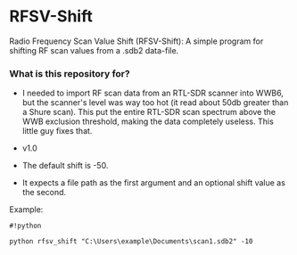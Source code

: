 # RFSV-Shift #

Radio Frequency Scan Value Shift (RFSV-Shift): A simple program for shifting RF scan values from a .sdb2 data-file.

### What is this repository for? ###

* I needed to import RF scan data from an RTL-SDR scanner into WWB6, but the scanner's level was way too hot (it read about 50db greater than a Shure scan). This put the entire RTL-SDR scan spectrum above the WWB exclusion threshold, making the data completely useless. This little guy fixes that. 
* v1.0

* The default shift is -50.
* It expects a file path as the first argument and an optional shift value as the second.

Example: 
```
#!python

python rfsv_shift "C:\Users\example\Documents\scan1.sdb2" -10
```